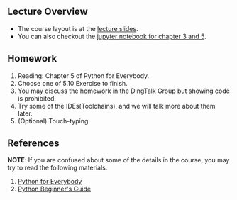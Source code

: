 ## Lecture Overview

- The course layout is at the [lecture slides](cs-for-everybody-python-week-2.pdf).
- You can also checkout the [jupyter notebook for chapter 3 and 5](lecture2/python-for-everybody-chapter-3-and-5.ipynb).

## Homework

1. Reading: Chapter 5 of Python for Everybody.
2. Choose one of 5.10 Exercise to finish.
3. You may discuss the homework in the DingTalk Group but showing code is prohibited.
4. Try some of the IDEs(Toolchains), and we will talk more about them later.
5. (Optional) Touch-typing.

## References
**NOTE**: If you are confused about some of the details in the course, you may try to read the following materials.
1. [Python for Everybody](http://do1.dr-chuck.com/pythonlearn/EN_us/pythonlearn.pdf)
2. [Python Beginner's Guide](https://wiki.python.org/moin/BeginnersGuide/Overview)
